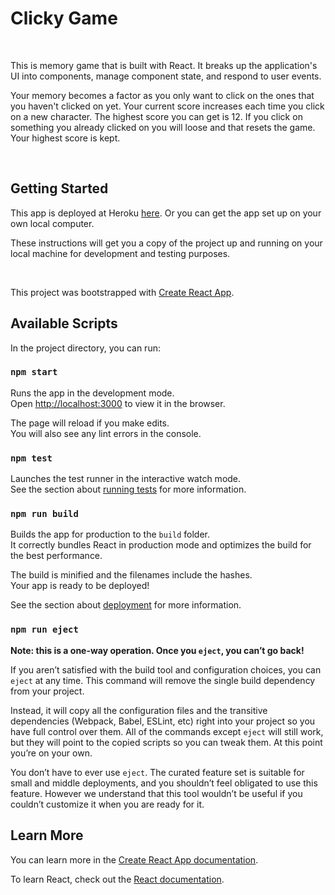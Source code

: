 <h1>Clicky Game</h1>
<br>
<p>This is memory game that is built with React. It breaks up the application's UI into components, manage component state, and respond to user events.</p>
<p>Your memory becomes a factor as you only want to click on the ones that you haven't clicked on yet. Your current score increases each time you click on a new character. The highest score you can get is 12. If you click on something you already clicked on you will loose and that resets the game. Your highest score is kept.</p>
<br>
<h2>Getting Started</h2>
<p>This app is deployed at Heroku <a href="https://peaceful-escarpment-57164.herokuapp.com/"  target = "_blank">here</a>. Or you can get the app set up on your own local computer.</p>
<p>These instructions will get you a copy of the project up and running on your local machine for development and testing purposes.</p>
<br>





This project was bootstrapped with [Create React App](https://github.com/facebook/create-react-app).

## Available Scripts

In the project directory, you can run:

### `npm start`

Runs the app in the development mode.<br>
Open [http://localhost:3000](http://localhost:3000) to view it in the browser.

The page will reload if you make edits.<br>
You will also see any lint errors in the console.

### `npm test`

Launches the test runner in the interactive watch mode.<br>
See the section about [running tests](https://facebook.github.io/create-react-app/docs/running-tests) for more information.

### `npm run build`

Builds the app for production to the `build` folder.<br>
It correctly bundles React in production mode and optimizes the build for the best performance.

The build is minified and the filenames include the hashes.<br>
Your app is ready to be deployed!

See the section about [deployment](https://facebook.github.io/create-react-app/docs/deployment) for more information.

### `npm run eject`

**Note: this is a one-way operation. Once you `eject`, you can’t go back!**

If you aren’t satisfied with the build tool and configuration choices, you can `eject` at any time. This command will remove the single build dependency from your project.

Instead, it will copy all the configuration files and the transitive dependencies (Webpack, Babel, ESLint, etc) right into your project so you have full control over them. All of the commands except `eject` will still work, but they will point to the copied scripts so you can tweak them. At this point you’re on your own.

You don’t have to ever use `eject`. The curated feature set is suitable for small and middle deployments, and you shouldn’t feel obligated to use this feature. However we understand that this tool wouldn’t be useful if you couldn’t customize it when you are ready for it.

## Learn More

You can learn more in the [Create React App documentation](https://facebook.github.io/create-react-app/docs/getting-started).

To learn React, check out the [React documentation](https://reactjs.org/).
